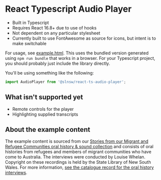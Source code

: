 # React Typescript Audio Player

* Built in Typescript
* Requires React 16.8+ due to use of hooks
* Not dependent on any particular stylesheet
* Currently built to use FontAwesome as source for icons,
  but intent is to make switchable

For usage, see [example.html](example.html). This uses the bundled version
generated using `npm run bundle` that works in a browser. For your Typescript
project, you should probably just include the library directly.

You'll be using something like the following:

```typescript
import AudioPlayer from '@slnsw/react-ts-audio-player';
```

## What isn't supported yet

* Remote controls for the player
* Highlighting supplied transcripts

## About the example content

The example content is sourced from our [Stories from our Migrant and Refugee Communities oral history & sound collection](https://oralhistories.sl.nsw.gov.au/) and consists of oral histories
from refugees and members of migrant communities who have come to Australia.
The interviews were conducted by Louise Whelan. Copyright on these recordings
is held by the State Library of New South Wales. For more information,
[see the catalogue record for the oral history interviews](https://search.sl.nsw.gov.au/permalink/f/15rjecp/ADLIB110372407).
